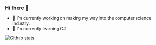 ### Hi there 👋
- 🔭 I’m currently working on making my way into the computer science industry.
- 🌱 I’m currently learning C#

![Github stats](https://github-readme-stats.vercel.app/api?username=Error1OH1&theme=radical&show_icons=true&count_private=true&include_all_commits=true&hide_border=true)


<!--
**Error1OH1/Error1OH1** is a ✨ _special_ ✨ repository because its `README.md` (this file) appears on your GitHub profile.

Here are some ideas to get you started:

- 🔭 I’m currently working on ...
- 🌱 I’m currently learning ...
- 👯 I’m looking to collaborate on ...
- 🤔 I’m looking for help with ...
- 💬 Ask me about ...
- 📫 How to reach me: ...
- 😄 Pronouns: ...
- ⚡ Fun fact: ...
-->
